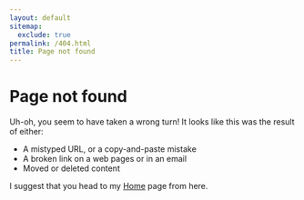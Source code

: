 ```yaml
---
layout: default
sitemap:
  exclude: true
permalink: /404.html
title: Page not found
---
```


# Page not found

Uh-oh, you seem to have taken a wrong turn! It looks like this was the result of either:

 - A mistyped URL, or a copy-and-paste mistake
 - A broken link on a web pages or in an email
 - Moved or deleted content

I suggest that you head to my [Home](https://www.damienmacfhlannchaidh.com/) page from here.

